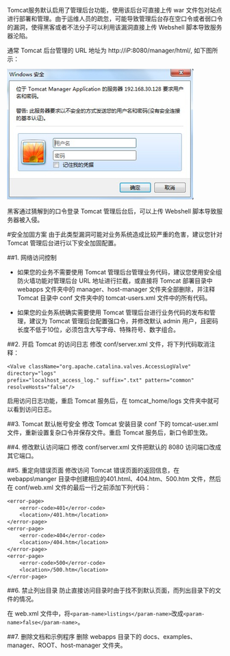 Tomcat服务默认启用了管理后台功能，使用该后台可直接上传 war 文件包对站点进行部署和管理。由于运维人员的疏忽，可能导致管理后台存在空口令或者弱口令的漏洞，使得黑客或者不法分子可以利用该漏洞直接上传 Webshell 脚本导致服务器沦陷。

通常 Tomcat 后台管理的 URL 地址为 http://iP:8080/manager/html/, 如下图所示：

![tomcat](../image/chapter6/6-2-1.jpg)

黑客通过猜解到的口令登录 Tomcat 管理后台后，可以上传 Webshell 脚本导致服务器被入侵。

#安全加固方案
由于此类型漏洞可能对业务系统造成比较严重的危害，建议您针对 Tomcat 管理后台进行以下安全加固配置。

##1. 网络访问控制
- 如果您的业务不需要使用 Tomcat 管理后台管理业务代码，建议您使用安全组防火墙功能对管理后台 URL 地址进行拦截，或直接将 Tomcat 部署目录中 webapps 文件夹中的 manager、host-manager 文件夹全部删除，并注释 Tomcat 目录中 conf 文件夹中的 tomcat-users.xml 文件中的所有代码。

- 如果您的业务系统确实需要使用 Tomcat 管理后台进行业务代码的发布和管理，建议为 Tomcat 管理后台配置强口令，并修改默认 admin 用户，且密码长度不低于10位，必须包含大写字母、特殊符号、数字组合。

##2. 开启 Tomcat 的访问日志
修改 conf/server.xml 文件，将下列代码取消注释：

```
<Valve className="org.apache.catalina.valves.AccessLogValve" directory="logs"   
prefix="localhost_access_log." suffix=".txt" pattern="common" resolveHosts="false"/>
```

启用访问日志功能，重启 Tomcat 服务后，在 tomcat_home/logs 文件夹中就可以看到访问日志。

##3. Tomcat 默认帐号安全
修改 Tomcat 安装目录 conf 下的 tomcat-user.xml 文件，重新设置复杂口令并保存文件。重启 Tomcat 服务后，新口令即生效。

##4. 修改默认访问端口
修改 conf/server.xml 文件把默认的 8080 访问端口改成其它端口。

##5. 重定向错误页面
修改访问 Tomcat 错误页面的返回信息，在 webapps\manger 目录中创建相应的401.html、404.htm、500.htm 文件，然后在 conf/web.xml 文件的最后一行之前添加下列代码：
```
<error-page>
	<error-code>401</error-code>
	<location>/401.htm</location>
</error-page>
<error-page>
	<error-code>404</error-code>
	<location>/404.htm</location>
</error-page>
<error-page>
	<error-code>500</error-code>
	<location>/500.htm</location>
</error-page>
```

##6. 禁止列出目录
防止直接访问目录时由于找不到默认页面，而列出目录下的文件的情况。

在 web.xml 文件中，将`<param-name>listings</param-name>`改成`<param-name>false</param-name>`。


##7. 删除文档和示例程序
删除 webapps 目录下的 docs、examples、manager、ROOT、host-manager 文件夹。
